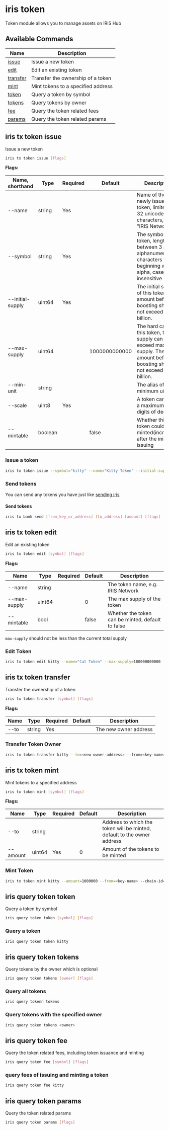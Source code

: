 # iris token

Token module allows you to manage assets on IRIS Hub

## Available Commands

| Name                                            | Description                        |
| ----------------------------------------------- | ---------------------------------- |
| [issue](#iris-tx-token-issue)                   | Issue a new token                  |
| [edit](#iris-tx-token-edit)                     | Edit an existing token             |
| [transfer](#iris-tx-token-transfer)             | Transfer the ownership of a token  |
| [mint](#iris-tx-token-mint)                     | Mint tokens to a specified address |
| [token](#iris-query-token-token)                | Query a token by symbol |
| [tokens](#iris-query-token-tokens)              | Query tokens by owner |
| [fee](#iris-query-token-fee)                    | Query the token related fees       |
| [params](#iris-query-token-params)              | Query the token related params       |

## iris tx token issue

Issue a new token

```bash
iris tx token issue [flags]
```

**Flags:**

| Name, shorthand  | Type    | Required | Default       | Description                                                                                                                    |
| ---------------- | ------- | -------- | ------------- | ------------------------------------------------------------------------------------------------------------------------------ |
| --name           | string  | Yes      |               | Name of the newly issued token, limited to 32 unicode characters, e.g. "IRIS Network"                                          |
| --symbol         | string  | Yes      |               | The symbol of the token, length between 3 and 8, alphanumeric characters beginning with alpha, case insensitive                                     |
| --initial-supply | uint64  | Yes      |               | The initial supply of this token. The amount before boosting should not exceed 100 billion.                                    |
| --max-supply     | uint64  |          | 1000000000000 | The hard cap of this token, total supply can not exceed max supply. The amount before boosting should not exceed 1000 billion. |
| --min-unit       | string  |          |               | The alias of minimum uint                                                                                                      |
| --scale          | uint8   | Yes      |               | A token can have a maximum of 18 digits of decimal                                                                             |
| --mintable       | boolean |          | false         | Whether this token could be minted(increased) after the initial issuing                                                        |

### Issue a token

```bash
iris tx token issue --symbol="kitty" --name="Kitty Token" --initial-supply=100000000000 --max-supply=1000000000000 --scale=0 --mintable=true --fees=1iris --chain-id=irishub --from=<key-name> --commit
```

### Send tokens

You can send any tokens you have just like [sending iris](./bank.md#iris-tx-bank-send)

#### Send tokens

```bash
iris tx bank send [from_key_or_address] [to_address] [amount] [flags]
```

## iris tx token edit

Edit an existing token

```bash
iris tx token edit [symbol] [flags]
```

**Flags:**

| Name         | Type   | Required | Default | Description                                    |
| ------------ | ------ | -------- | ------- | ---------------------------------------------- |
| --name       | string |          |         | The token name, e.g. IRIS Network              |
| --max-supply | uint64   |          | 0       | The max supply of the token                    |
| --mintable   | bool   |          | false   | Whether the token can be minted, default to false |

`max-supply` should not be less than the current total supply

### Edit Token

```bash
iris tx token edit kitty --name="Cat Token" --max-supply=100000000000 --mintable=true --from=<key-name> --chain-id=irishub --fees=0.3iris --commit
```

## iris tx token transfer

Transfer the ownership of a token

```bash
iris tx token transfer [symbol] [flags]
```

**Flags:**

| Name | Type   | Required | Default | Description           |
| ---- | ------ | -------- | ------- | --------------------- |
| --to | string | Yes      |         | The new owner address |

### Transfer Token Owner

```bash
iris tx token transfer kitty --to=<new-owner-address> --from=<key-name> --chain-id=irishub --fees=0.3iris --commit
```

## iris tx token mint

Mint tokens to a specified address

```bash
iris tx token mint [symbol] [flags]
```

**Flags:**

| Name     | Type   | Required | Default | Description                                           |
| -------- | ------ | -------- | ------- | ----------------------------------------------------- |
| --to     | string |          |         | Address to which the token will be minted, default to the owner address |
| --amount | uint64 | Yes      | 0       | Amount of the tokens to be minted                         |

### Mint Token

```bash
iris tx token mint kitty --amount=1000000 --from=<key-name> --chain-id=irishub --fees=0.3iris
```

## iris query token token

Query a token by symbol

```bash
iris query token token [symbol] [flags]
```

### Query a token

```bash
iris query token token kitty
```

## iris query token tokens

Query tokens by the owner which is optional

```bash
iris query token tokens [owner] [flags]
```

### Query all tokens

```bash
iris query tokenn tokens
```

### Query tokens with the specified owner

```bash
iris query token tokens <owner>
```

## iris query token fee

Query the token related fees, including token issuance and minting

```bash
iris query token fee [symbol] [flags]
```

### query fees of issuing and minting a token

```bash
iris query token fee kitty
```

## iris query token params

Query the token related params

```bash
iris query token params [flags]
```
